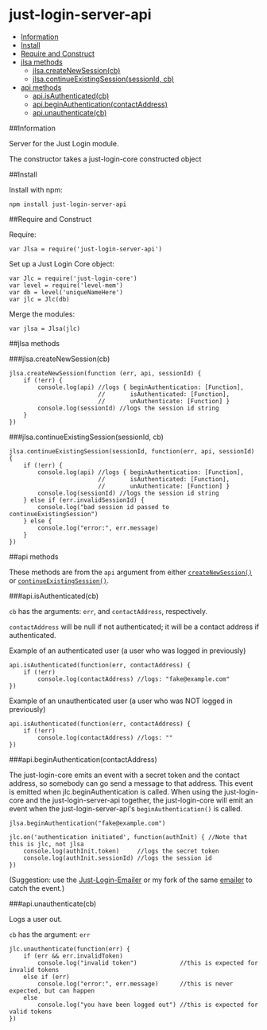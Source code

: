 just-login-server-api
=====================

- [Information](#information)
- [Install](#install)
- [Require and Construct](#require-and-construct)
- [jlsa methods](#jlsa-methods)
	- [jlsa.createNewSession(cb)](#jlsacreatenewsessioncb)
	- [jlsa.continueExistingSession(sessionId, cb)](#jlsacontinueexistingsessionsessionid-cb)
- [api methods](#api-methods)
	- [api.isAuthenticated(cb)](#apiisauthenticatedcb)
	- [api.beginAuthentication(contactAddress)](#apibeginauthenticationcontactaddress)
	- [api.unauthenticate(cb)](#apiunauthenticatecb)

##Information

Server for the Just Login module.

The constructor takes a just-login-core constructed object

##Install

Install with npm:

	npm install just-login-server-api
	
##Require and Construct

Require:

	var Jlsa = require('just-login-server-api')

Set up a Just Login Core object:

	var Jlc = require('just-login-core')
	var level = require('level-mem')
	var db = level('uniqueNameHere')
	var jlc = Jlc(db)

Merge the modules:

	var jlsa = Jlsa(jlc)

##jlsa methods

###jlsa.createNewSession(cb)

	jlsa.createNewSession(function (err, api, sessionId) {
		if (!err) {
			console.log(api) //logs { beginAuthentication: [Function],
			                 //       isAuthenticated: [Function],
			                 //       unAuthenticate: [Function] }
			console.log(sessionId) //logs the session id string
		}
	})

###jlsa.continueExistingSession(sessionId, cb)

	jlsa.continueExistingSession(sessionId, function(err, api, sessionId) {
		if (!err) {
			console.log(api) //logs { beginAuthentication: [Function],
			                 //       isAuthenticated: [Function],
			                 //       unAuthenticate: [Function] }
			console.log(sessionId) //logs the session id string
		} else if (err.invalidSessionId) {
			console.log("bad session id passed to continueExistingSession")
		} else {
			console.log("error:", err.message)
		}
	})

##api methods

These methods are from the `api` argument from either [`createNewSession()`](#jlsacreatenewsessioncb) or [`continueExistingSession()`](#jlsacontinueexistingsessionsessionid-cb).

###api.isAuthenticated(cb)

`cb` has the arguments: `err`, and `contactAddress`, respectively.

`contactAddress` will be null if not authenticated; it will be a contact address if authenticated.

Example of an authenticated user (a user who was logged in previously)

	api.isAuthenticated(function(err, contactAddress) {
		if (!err)
			console.log(contactAddress) //logs: "fake@example.com"
	})

Example of an unauthenticated user (a user who was NOT logged in previously)

	api.isAuthenticated(function(err, contactAddress) {
		if (!err)
			console.log(contactAddress) //logs: ""
	})

###api.beginAuthentication(contactAddress)

The just-login-core emits an event with a secret token and the contact address, so somebody can go send a message to that address. This event is emitted when jlc.beginAuthentication is called. When using the just-login-core and the just-login-server-api together, the just-login-core will emit an event when the just-login-server-api's `beginAuthentication()` is called.

	jlsa.beginAuthentication("fake@example.com")

	jlc.on('authentication initiated', function(authInit) { //Note that this is jlc, not jlsa
		console.log(authInit.token)     //logs the secret token
		console.log(authInit.sessionId) //logs the session id
	})

(Suggestion: use the [Just-Login-Emailer](https://github.com/coding-in-the-wild/just-login-emailer) or my fork of the same [emailer](https://github.com/ArtskydJ/just-login-emailer) to catch the event.)

###api.unauthenticate(cb)

Logs a user out.

`cb` has the argument: `err`

	jlc.unauthenticate(function(err) {
		if (err && err.invalidToken)
			console.log("invalid token")            //this is expected for invalid tokens
		else if (err)
			console.log("error:", err.message)      //this is never expected, but can happen
		else
			console.log("you have been logged out") //this is expected for valid tokens
	})
